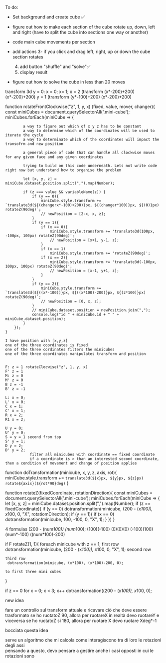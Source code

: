 To do: 

- Set background and create cube ✅
- figure out how to make each section of the cube rotate up, down, left and right (have to split the cube into sections one way or another)

- code main cube movements per section

- add actions 
    3- if you click and drag left, right, up or down the cube section rotates

    4. add button "shuffle" and "solve"✅
    5. display result 

- figure out how to solve the cube in less than 20 moves





transform 3d 
y = 0:
 x = 0; x= 1; x = 2 (transform (x*-200)+200) (x*-200)+200)
y = 1 
(transform (y*-100)+200) (x*-200)+200)

function rotateFrontClockwise("z", 1, y, x) (fixed, value, mover, changer){
        const miniCubes = document.querySelectorAll('.mini-cube');
        miniCubes.forEach(miniCube => {

            a way to figure out which of x y z has to be constant 
            a way to determine which of the coordinates will be used to iterate the cycle 
            a way to determinate which of the coordinates will impact the transofrm and new position 

            a general piece of code that can handle all clockwise moves for any given face and any given coordinates

            trying to build on this code underneath. Lets not write code right now but understand how to organise the problem 

            let [x, y, z] = miniCube.dataset.position.split(",").map(Number);

            if (z === value && variableName(z)) {
                if (y == 0){
                    miniCube.style.transform += `translate3d(${(changerx*-100)+200)}px, ${(changer*100)}px, ${(0)}px) rotateZ(90deg)`;
                    // newPosition = [2-x, x, z];
                }
                if (y == 1){
                    if (x == 0){
                        miniCube.style.transform += 'translate3d(100px, -100px, 100px) rotateZ(90deg)';
                        // newPosition = [x+1, y-1, z];
                    }
                    if (x == 1)
                        miniCube.style.transform += 'rotateZ(90deg)';
                    if (x == 2){
                        miniCube.style.transform += 'translate3d(-100px, 100px, 100px) rotateZ(90deg)';
                        // newPosition = [x-1, y+1, z];
                    }
                }
                if (y == 2){
                    miniCube.style.transform += `translate3d(${((x*-100))}px, ${((x*100)-200)}px, ${(z*100)}px) rotateZ(90deg)`;
                    // newPosition = [0, x, z];
                }
                // miniCube.dataset.position = newPosition.join(",");
                console.log("id " + miniCube.id + " " + miniCube.dataset.position);
            }
        });
    }

    I have position with [x,y,z]
    one of the three coordinates is fixed 
    one of the three cordinates filters the minicubes
    one of the three coordinates manipulates transform and position


    F: z = 1 rotateClocwise("z", 1, y, x)
    F' z = 1
    M: z = 0
    M' z = 0
    B z = -1
    B' z = -1

    L: x = 0;
    L' x = 0;
    C x = 1;
    C' x = 1;
    R x = 2;
    R1 x = 2;

    U y = 0;
    U' y = 0;
    S = y = 1 second from top 
    S' y = 1;
    D y = 2;
    D' y = 2;
               filter all minicubes with coordinate == fixed coordinate
               if a coordinate is > than an interested second coordinate, then a condition of movement and change of position applies


function doTransformation(minicube, x, y, z, axis, rot){
    miniCube.style.transform += `translate3d(${x}px, ${y}px, ${z}px) rotate${axis}(${rot*90}deg)`
}

function rotateZ(fixedCoordinate, rotationDirection){
    const miniCubes = document.querySelectorAll('.mini-cube');
    miniCubes.forEach(miniCube => {
        let [x, y, z] = miniCube.dataset.position.split(",").map(Number);
        if (z == fixedCoordinate){
           if (y == 0)
                dotransformation(minicube, (200 - (x*100)), x*100, 0, "X", rotatiomDirection);
           if (y == 1){
                if (x == 0)
                    dotransformation(minicube, 100, -100, 0, "X", 1);
           } 
        })
}

4 formulas
(200 - (num*100)) (num*100);
(100)(-100)
(0)(0)(0)
(-100)(100)
(num*-100) ((num*100)-200)

if F
rotateZ(1, 1){
    foreach minicube with z == 1; 
    first row
    dotransformation(minicube, (200 - (x*100)), x*100, 0, "X", 1);
    second row 

    third row
     dotransformation(minicube, (x*100), (x*100)-200, 0);

    to first three mini cubes 
}

if z == 0 
for x = 0; x < 3; x++
dotransformation((200 - (x*100)), x*100, 0);



new idea

fare un controllo sul transform attuale e ricavare ciò che deve essere trasformato
se ho ruotatoZ 90, allora per ruotareX in realtà devo ruotareY e viceversa
se ho ruotatoZ si 180, allora per ruotare X devo ruotare Xdeg*-1 

bocciata questa idea 

serve un algoritmo che mi calcola come interagiscono tra di loro le rotazioni degli assi  
pensando a questo, devo pensare a gestire anche i casi opposti in cui le rotazioni sono
